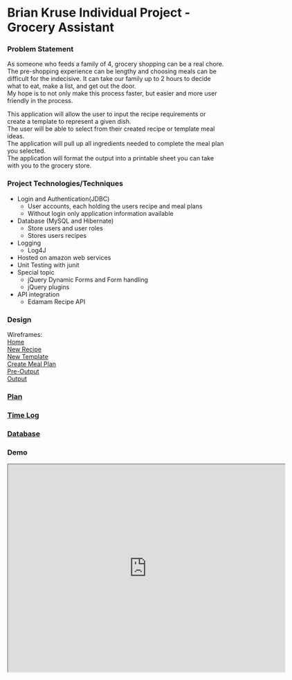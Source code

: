 # Brian Kruse Individual Project - Grocery Assistant

### Problem Statement

As someone who feeds a family of 4, grocery shopping can be a real chore. The pre-shopping experience can be lengthy
 and choosing meals can be difficult for the indecisive. It can take our family up to 2 hours to decide what to eat, make a list, and get out the door.  
My hope is to not only make this process faster, but easier and more user friendly in the process.  

This application will allow the user to input the recipe requirements or create a template to represent  a given dish.  
The user will be able to select from their created recipe or template meal ideas.  
The application will pull up all ingredients needed to complete the meal plan you selected.  
The application will format the output into a printable sheet you can take with you to the grocery store.


### Project Technologies/Techniques
* Login and Authentication(JDBC)
  * User accounts, each holding the users recipe and meal plans
  * Without login only application information available
* Database (MySQL and Hibernate)
  * Store users and user roles
  * Stores users recipes
* Logging 
  * Log4J
* Hosted on amazon web services
* Unit Testing with junit
* Special topic
  * jQuery Dynamic Forms and Form handling
  * jQuery plugins
* API integration
  * Edamam Recipe API

### Design
Wireframes:  
[Home](screens2.home.png)  
[New Recipe](screens2.newrecipe.png)  
[New Template](screens2.newtemplate.png)  
[Create Meal Plan](screens2.createplan.png)  
[Pre-Output](screens2.preshoppinglist.png)  
[Output](screens2.output.png)  

### [Plan](projectplan.md) 


### [Time Log](timelog.md)

### [Database](UML/databaseUml.png)

### Demo
<iframe src="https://drive.google.com/file/d/12-kUKziSMgUluifJeoP0ZdhFoggv6_Fg/preview" width="640" height="480"></iframe>
